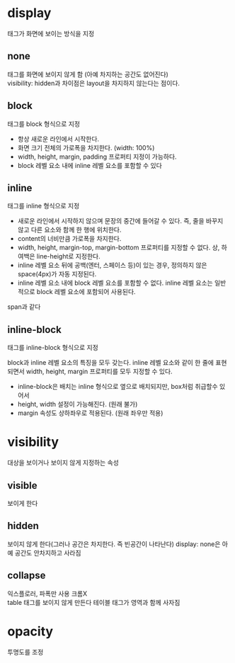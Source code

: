 # display

태그가 화면에 보이는 방식을 지정

## none

태그를 화면에 보이지 않게 함 (아예 차지하는 공간도 없어진다)  
visibility: hidden과 차이점은 layout을 차지하지 않는다는 점이다.

## block

태그를 block 형식으로 지정

- 항상 새로운 라인에서 시작한다.
- 화면 크기 전체의 가로폭을 차지한다. (width: 100%)
- width, height, margin, padding 프로퍼티 지정이 가능하다.
- block 레벨 요소 내에 inline 레벨 요소를 포함할 수 있다

## inline

태그를 inline 형식으로 지정

- 새로운 라인에서 시작하지 않으며 문장의 중간에 들어갈 수 있다. 즉, 줄을 바꾸지 않고 다른 요소와 함께 한 행에 위치한다.
- content의 너비만큼 가로폭을 차지한다.
- width, height, margin-top, margin-bottom 프로퍼티를 지정할 수 없다. 상, 하 여백은 line-height로 지정한다.
- inline 레벨 요소 뒤에 공백(엔터, 스페이스 등)이 있는 경우, 정의하지 않은 space(4px)가 자동 지정된다.
- inline 레벨 요소 내에 block 레벨 요소를 포함할 수 없다. inline 레벨 요소는 일반적으로 block 레벨 요소에 포함되어 사용된다.

span과 같다

## inline-block

태그를 inline-block 형식으로 지정  

block과 inline 레벨 요소의 특징을 모두 갖는다. inline 레벨 요소와 같이 한 줄에 표현되면서 width, height, margin 프로퍼티를 모두 지정할 수 있다.

- inline-block은 배치는 inline 형식으로 옆으로 배치되지만, box처럼 취급할수 있어서  
- height, width 설정이 가능해진다. (원래 불가)  
- margin 속성도 상하좌우로 적용된다. (원래 좌우만 적용)

# visibility

대상을 보이거나 보이지 않게 지정하는 속성

## visible

보이게 한다

## hidden

보이지 않게 한다(그러나 공간은 차지한다. 즉 빈공간이 나타난다)
display: none은 아예 공간도 안차지하고 사라짐

## collapse

익스플로러, 파폭만 사용 크롬X  
table 태그를 보이지 않게 만든다
테이블 태그가 영역과 함께 사자짐

# opacity

투명도를 조정
